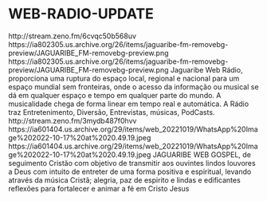 # WEB-RADIO-UPDATE

<item>
<title>[COLOR silver][B] JAGUARIBE WEB RÁDIO - RECIFE/PE [/COLOR][/B][COLOR yellow] WEB STREAMING [/COLOR]</title>
<link>http://stream.zeno.fm/6cvqc50b568uv</link>
<thumbnail>https://ia802305.us.archive.org/26/items/jaguaribe-fm-removebg-preview/JAGUARIBE_FM-removebg-preview.png</thumbnail>
<fanart>https://ia802305.us.archive.org/26/items/jaguaribe-fm-removebg-preview/JAGUARIBE_FM-removebg-preview.png</fanart>
<info>Jaguaribe Web Rádio,  proporciona  uma ruptura do espaço local, regional e nacional para um espaço mundial sem fronteiras, onde o acesso da informação ou musical  se dá em qualquer espaço e tempo em qualquer parte do mundo. A musicalidade chega de forma linear em tempo real e automática. A Rádio traz  Entretenimento, Diversão, Entrevistas, músicas, PodCasts.</info>
</item>


<item>
<title>[COLOR silver][B] JAGUARIBE WEB GOSPEL - RECIFE/PE [/COLOR][/B][COLOR yellow]  WEB STREAMING [/COLOR]</title>
<link>http://stream.zeno.fm/3mydb487f0hvv</link>
<thumbnail>https://ia601404.us.archive.org/29/items/web_20221019/WhatsApp%20Image%202022-10-17%20at%2020.49.19.jpeg</thumbnail>
<fanart>https://ia601404.us.archive.org/29/items/web_20221019/WhatsApp%20Image%202022-10-17%20at%2020.49.19.jpeg</fanart>
<info>JAGUARIBE  WEB GOSPEL, de seguimento Cristão com objetivo de transmitir aos ouvintes lindos louvores a Deus  com intuito de entreter de uma forma positiva e espiritual, levando através da música Cristã; alegria, paz de espirito e lindas e edificantes reflexões para fortalecer e animar a fé em Cristo Jesus</info>
</item>
